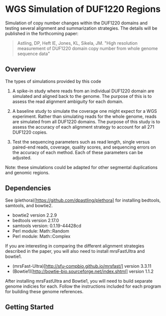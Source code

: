 
# WGS Simulation of DUF1220 Regions

Simulation of copy number changes within the DUF1220 domains and testing several alignment and summarization strategies. The details will be published in the
forthcoming paper:

> Astling, DP, Heft IE, Jones, KL, Sikela, JM. "High resolution measurement of
> DUF1220 domain copy number from whole genome sequence data"

## Overview

The types of simulations provided by this code

1. A spike-in study where reads from an individual DUF1220 domain are simulated and aligned back to the genome. The purpose of this is to assess the read alignment ambiguity for each domain.

2. A baseline study to simulate the coverage one might expect for a WGS experiment. Rather than simulating reads for the whole genome, reads are simulated from all DUF1220 domains. The purpose of this study is to assess the accuracy of each alignment strategy to account for all 271 DUF1220 copies.

3. Test the sequencing parameters such as read length, single versus paired-end reads, coverage, quality scores, and sequencing errors on the accuracy of each method. Each of these parameters can be adjusted.

Note: these simulations could be adapted for other segmental duplications and genomic regions.


## Dependencies

See (plethora)[https://github.com/dpastling/plethora] for installing bedtools, samtools, and bowtie2.

- bowtie2 version 2.2.9
- bedtools version 2.17.0
- samtools version: 0.1.19-44428cd
- Perl module: Math::Random
- Perl module: Math::Complex

If you are interesting in comparing the different alignment strategies described in the paper, you will also need to install mrsFastUltra and bowtie1.

- (mrsFast-Ultra)[http://sfu-compbio.github.io/mrsfast/] version 3.3.11
- (Bowtie1)[http://bowtie-bio.sourceforge.net/index.shtml] version 1.1.2

After installing mrsFastUltra and Bowtie1, you will need to build separate genome indicies for each. Follow the instructions included for each program for building these genome references.


## Getting Started




